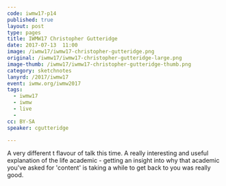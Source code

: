 ```yaml
---
code: iwmw17-p14
published: true
layout: post
type: pages
title: IWMW17 Christopher Gutteridge
date: 2017-07-13  11:00
image: /iwmw17/iwmw17-christopher-gutteridge.png
original: /iwmw17/iwmw17-christopher-gutteridge-large.png
image-thumb: /iwmw17/iwmw17-christopher-gutteridge-thumb.png
category: sketchnotes
lanyrd: /2017/iwmw17
event: iwmw.org/iwmw2017
tags:
  - iwmw17
  - iwmw
  - live
  -
cc: BY-SA
speaker: cgutteridge

---
```


A very different t flavour of talk this time. A really interesting  and useful explanation of the life academic - getting an insight into why that academic you've asked for 'content' is taking a while to get back to you was really good.
